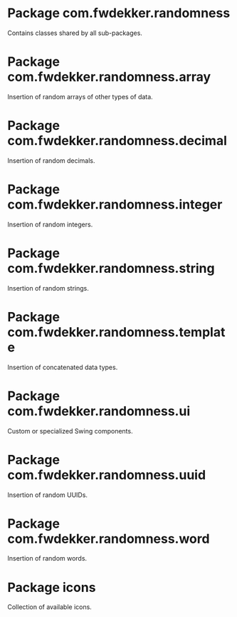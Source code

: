 # Package com.fwdekker.randomness

Contains classes shared by all sub-packages.

# Package com.fwdekker.randomness.array

Insertion of random arrays of other types of data.

# Package com.fwdekker.randomness.decimal

Insertion of random decimals.

# Package com.fwdekker.randomness.integer

Insertion of random integers.

# Package com.fwdekker.randomness.string

Insertion of random strings.

# Package com.fwdekker.randomness.template

Insertion of concatenated data types.

# Package com.fwdekker.randomness.ui

Custom or specialized Swing components.

# Package com.fwdekker.randomness.uuid

Insertion of random UUIDs.

# Package com.fwdekker.randomness.word

Insertion of random words.

# Package icons

Collection of available icons.
